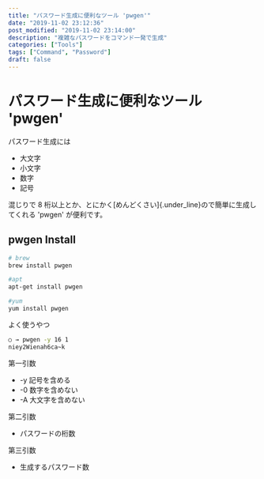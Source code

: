 ```yaml
---
title: "パスワード生成に便利なツール 'pwgen'"
date: "2019-11-02 23:12:36"
post_modified: "2019-11-02 23:14:00"
description: "複雑なパスワードをコマンド一発で生成"
categories: ["Tools"]
tags: ["Command", "Password"]
draft: false
---
```


# パスワード生成に便利なツール 'pwgen'

パスワード生成には

- 大文字
- 小文字
- 数字
- 記号

混じりで 8 桁以上とか、とにかく[めんどくさい]{.under_line}ので簡単に生成してくれる 'pwgen' が便利です。

## pwgen Install

```bash
# brew
brew install pwgen

#apt
apt-get install pwgen

#yum
yum install pwgen
```

よく使うやつ

```bash
○ → pwgen -y 16 1
niey2Wienah6ca~k
```

第一引数

- -y 記号を含める
- -0 数字を含めない
- -A 大文字を含めない

第二引数

- パスワードの桁数

第三引数

- 生成するパスワード数
